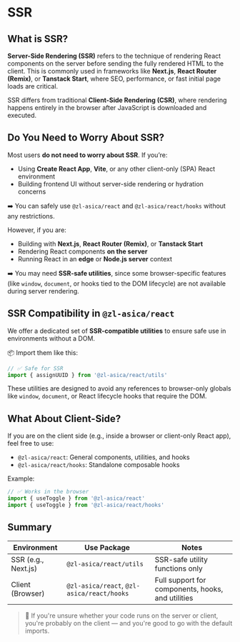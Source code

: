 # SSR

## What is SSR?

**Server-Side Rendering (SSR)** refers to the technique of rendering React components on the server before sending the fully rendered HTML to the client. This is commonly used in frameworks like **Next.js**, **React Router (Remix)**, or **Tanstack Start**, where SEO, performance, or fast initial page loads are critical.

SSR differs from traditional **Client-Side Rendering (CSR)**, where rendering happens entirely in the browser after JavaScript is downloaded and executed.

## Do You Need to Worry About SSR?

Most users **do not need to worry about SSR**. If you’re:

- Using **Create React App**, **Vite**, or any other client-only (SPA) React environment
- Building frontend UI without server-side rendering or hydration concerns

➡️ You can safely use `@zl-asica/react` and `@zl-asica/react/hooks` without any restrictions.

However, if you are:

- Building with **Next.js**, **React Router (Remix)**, or **Tanstack Start**
- Rendering React components **on the server**
- Running React in an **edge** or **Node.js server** context

➡️ You may need **SSR-safe utilities**, since some browser-specific features (like `window`, `document`, or hooks tied to the DOM lifecycle) are not available during server rendering.

## SSR Compatibility in `@zl-asica/react`

We offer a dedicated set of **SSR-compatible utilities** to ensure safe use in environments without a DOM.

📦 Import them like this:

```ts
// ✅ Safe for SSR
import { assignUUID } from '@zl-asica/react/utils'
```

These utilities are designed to avoid any references to browser-only globals like `window`, `document`, or React lifecycle hooks that require the DOM.

## What About Client-Side?

If you are on the client side (e.g., inside a browser or client-only React app), feel free to use:

- `@zl-asica/react`: General components, utilities, and hooks
- `@zl-asica/react/hooks`: Standalone composable hooks

Example:

```ts
// ✅ Works in the browser
import { useToggle } from '@zl-asica/react'
import { useToggle } from '@zl-asica/react/hooks'
```

## Summary

| Environment         | Use Package                                | Notes                                             |
| ------------------- | ------------------------------------------ | ------------------------------------------------- |
| SSR (e.g., Next.js) | `@zl-asica/react/utils`                    | SSR-safe utility functions only                   |
| Client (Browser)    | `@zl-asica/react`, `@zl-asica/react/hooks` | Full support for components, hooks, and utilities |

> 📝 If you're unsure whether your code runs on the server or client, you're probably on the client — and you're good to go with the default imports.
